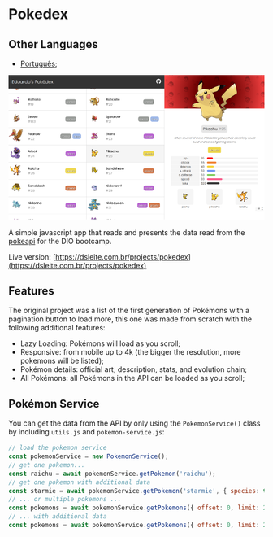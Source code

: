 # Pokedex

## Other Languages

* [Português](https://github.com/eduardodsl/pokedex/blob/main/README.pt.md);

![Image of the pokédex](/pokedex.png "Pokédex")

A simple javascript app that reads and presents the data read from the [pokeapi](https://pokeapi.co/) for the DIO bootcamp.

Live version: [https://dsleite.com.br/projects/pokedex](https://dsleite.com.br/projects/pokedex)

## Features

The original project was a list of the first generation of Pokémons with a pagination button to load more, this one was made from scratch with the following additional features:

* Lazy Loading: Pokémons will load as you scroll;
* Responsive: from mobile up to 4k (the bigger the resolution, more pokemons will be listed);
* Pokémon details: official art, description, stats, and evolution chain;
* All Pokémons: all Pokémons in the API can be loaded as you scroll;

## Pokémon Service

You can get the data from the API by only using the `PokemonService()` class by including `utils.js` and `pokemon-service.js`:

```javascript
// load the pokemon service
const pokemonService = new PokemonService();
// get one pokemon...
const raichu = await pokemonService.getPokemon('raichu');
// get one pokemon with additional data
const starmie = await pokemonService.getPokemon('starmie', { species: true });
// ... or multiple pokemons ...
const pokemons = await pokemonService.getPokemons({ offset: 0, limit: 20 });
// ... with additional data
const pokemons = await pokemonService.getPokemons({ offset: 0, limit: 20 }, { species: true });
```